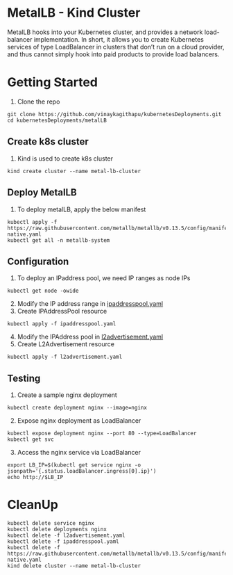 # MetalLB - Kind Cluster
MetalLB hooks into your Kubernetes cluster, and provides a network load-balancer implementation. In short, it allows you to create Kubernetes services of type LoadBalancer in clusters that don’t run on a cloud provider, and thus cannot simply hook into paid products to provide load balancers. 

# Getting Started
1. Clone the repo
```shell
git clone https://github.com/vinaykagithapu/kubernetesDeployments.git
cd kubernetesDeployments/metalLB
```
## Create k8s cluster
1. Kind is used to create k8s cluster
```shell
kind create cluster --name metal-lb-cluster
``` 
## Deploy MetalLB
1. To deploy metalLB, apply the below manifest
```shell
kubectl apply -f https://raw.githubusercontent.com/metallb/metallb/v0.13.5/config/manifests/metallb-native.yaml
kubectl get all -n metallb-system
```

## Configuration
1. To deploy an IPaddress pool, we need IP ranges as node IPs
```shell
kubectl get node -owide
```
2. Modify the IP address range in [ipaddresspool.yaml](./ipaddresspool.yaml)
3. Create IPAddressPool resource
```shell
kubectl apply -f ipaddresspool.yaml
```
4. Modify the IPAddress pool in [l2advertisement.yaml](./l2advertisement.yaml)
5. Create L2Advertisement resource
```shell
kubectl apply -f l2advertisement.yaml
```

## Testing
1. Create a sample nginx deployment
```shell
kubectl create deployment nginx --image=nginx
```
2. Expose nginx deployment as LoadBalancer
```shell
kubectl expose deployment nginx --port 80 --type=LoadBalancer 
kubectl get svc
```
3. Access the nginx service via LoadBalancer
```shell
export LB_IP=$(kubectl get service nginx -o jsonpath='{.status.loadBalancer.ingress[0].ip}')
echo http://$LB_IP
```

# CleanUp
```shell
kubectl delete service nginx
kubectl delete deployments nginx
kubectl delete -f l2advertisement.yaml
kubectl delete -f ipaddresspool.yaml
kubectl delete -f https://raw.githubusercontent.com/metallb/metallb/v0.13.5/config/manifests/metallb-native.yaml
kind delete cluster --name metal-lb-cluster
```